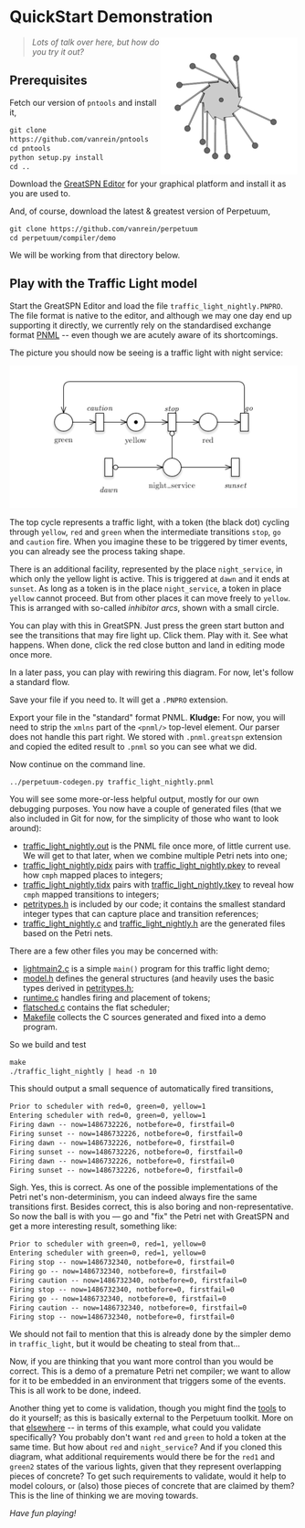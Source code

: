 # QuickStart Demonstration

<img alt="Perpetuum Mobile" src="image/240px-PerpetuumMobile.gif" style="float: right;"/>

> *Lots of talk over here, but how do you try it out?*

## Prerequisites

Fetch our version of `pntools` and install it,

    git clone https://github.com/vanrein/pntools
    cd pntools
    python setup.py install
    cd ..

Download the
[GreatSPN Editor](http://www.di.unito.it/~amparore/mc4cslta/editor.html)
for your graphical platform and install it as you are used to.

And, of course, download the latest &amp; greatest version of Perpetuum,

    git clone https://github.com/vanrein/perpetuum
    cd perpetuum/compiler/demo

We will be working from that directory below.

## Play with the Traffic Light model

Start the GreatSPN Editor and load the file `traffic_light_nightly.PNPRO`.
The file format is native to the editor, and although we may one day end up
supporting it directly, we currently rely on the standardised exchange format
[PNML](http://pnml.org)
-- even though we are acutely aware of its shortcomings.

The picture you should now be seeing is a traffic light with night service:

![Traffic Light with Night Service](compiler/demo/traffic_light_nightly.png)

The top cycle represents a traffic light, with a token (the black dot) cycling
through `yellow`, `red` and `green` when the intermediate transitions `stop`,
`go` and `caution` fire.  When you imagine these to be triggered by timer
events, you can already see the process taking shape.

There is an additional facility, represented by the place `night_service`,
in which only the yellow light is active.  This is triggered at `dawn` and
it ends at `sunset`.  As long as a token is in the place `night_service`,
a token in place `yellow` cannot proceed.  But from other places it can move
freely to `yellow`.  This is arranged with so-called *inhibitor arcs*, shown
with a small circle.

You can play with this in GreatSPN.  Just press the green start button and see
the transitions that may fire light up.  Click them.  Play with it.  See what
happens.  When done, click the red close button and land in editing mode once
more.

In a later pass, you can play with rewiring this diagram.  For now, let's
follow a standard flow.

Save your file if you need to.  It will get a `.PNPRO` extension.

Export your file in the "standard" format PNML.  **Kludge:** For now, you will
need to strip the `xmlns` part of the `<pnml/>` top-level element.  Our parser
does not handle this part right.  We stored with `.pnml.greatspn` extension and
copied the edited result to `.pnml` so you can see what we did.

Now continue on the command line.

    ../perpetuum-codegen.py traffic_light_nightly.pnml

You will see some more-or-less helpful output, mostly for our own debugging
purposes.  You now have a couple of generated files (that we also included
in Git for now, for the simplicity of those who want to look around):

  * [traffic_light_nightly.out](compiler/demo/traffic_light_nightly.out)
    is the PNML file once more, of little current
    use.  We will get to that later, when we combine multiple Petri nets into
    one;
  * [traffic_light_nightly.pidx](compiler/demo/traffic_light_nightly.pidx)
    pairs with
    [traffic_light_nightly.pkey](compiler/demo/traffic_light_nightly.pkey)
    to reveal how `cmph` mapped places to integers;
  * [traffic_light_nightly.tidx](compiler/demo/traffic_light_nightly.tidx)
    pairs with
    [traffic_light_nightly.tkey](compiler/demo/traffic_light_nightly.tkey)
    to reveal how `cmph` mapped transitions to integers;
  * [petritypes.h](compiler/demo/petritypes.h)
    is included by our code; it contains the smallest standard
    integer types that can capture place and transition references;
  * [traffic_light_nightly.c](compiler/demo/traffic_light_nightly.c)
    and
    [traffic_light_nightly.h](compiler/demo/traffic_light_nightly.h)
    are the generated files based on the Petri nets.

There are a few other files you may be concerned with:

  * [lightmain2.c](compiler/demo/lightmain2.c)
    is a simple `main()` program for this traffic light demo;
  * [model.h](include/perpetuum/model.h)
    defines the general structures (and heavily uses the basic types derived in
    [petritypes.h](compiler/demo/petritypes.h);
  * [runtime.c](src/runtime.c)
    handles firing and placement of tokens;
  * [flatsched.c](src/flatsched.c)
    contains the flat scheduler;
  * [Makefile](compiler/demo/Makefile)
    collects the C sources generated and fixed into a demo program.

So we build and test

    make
    ./traffic_light_nightly | head -n 10

This should output a small sequence of automatically fired transitions,

```
Prior to scheduler with red=0, green=0, yellow=1
Entering scheduler with red=0, green=0, yellow=1
Firing dawn -- now=1486732226, notbefore=0, firstfail=0
Firing sunset -- now=1486732226, notbefore=0, firstfail=0
Firing dawn -- now=1486732226, notbefore=0, firstfail=0
Firing sunset -- now=1486732226, notbefore=0, firstfail=0
Firing dawn -- now=1486732226, notbefore=0, firstfail=0
Firing sunset -- now=1486732226, notbefore=0, firstfail=0
```

Sigh.  Yes, this is correct.  As one of the possible implementations of the
Petri net's non-determinism, you can indeed always fire the same transitions
first.  Besides correct, this is also boring and non-representative.  So now
the ball is with you &mdash; go and "fix" the Petri net with GreatSPN and get
a more interesting result, something like:

```
Prior to scheduler with green=0, red=1, yellow=0
Entering scheduler with green=0, red=1, yellow=0
Firing stop -- now=1486732340, notbefore=0, firstfail=0
Firing go -- now=1486732340, notbefore=0, firstfail=0
Firing caution -- now=1486732340, notbefore=0, firstfail=0
Firing stop -- now=1486732340, notbefore=0, firstfail=0
Firing go -- now=1486732340, notbefore=0, firstfail=0
Firing caution -- now=1486732340, notbefore=0, firstfail=0
Firing stop -- now=1486732340, notbefore=0, firstfail=0
```

We should not fail to mention that this is already done by the simpler demo
in `traffic_light`, but it would be cheating to steal from that...

Now, if you are thinking that you want more control than you would be
correct.  This is a demo of a premature Petri net compiler; we want to
allow for it to be embedded in an environment that triggers some of the
events.  This is all work to be done, indeed.

Another thing yet to come is validation, though you might find the
[tools](TOOLS.MD) to do it yourself; as this is basically external to
the Perpetuum toolkit.  More on that [elsewhere](USING.MD) -- in terms
of this example, what could you validate specifically?  You probably
don't want `red` and `green` to hold a token at the same time.  But
how about `red` and `night_service`?  And if you cloned this diagram,
what additional requirements would there be for the `red1` and `green2`
states of the various lights, given that they represent overlapping
pieces of concrete?  To get such requirements to validate, would it
help to model colours, or (also) those pieces of concrete that are
claimed by them?  This is the line of thinking we are moving towards.

*Have fun playing!*
